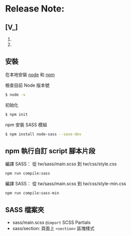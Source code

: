 # Release Note:

## [V_]
1. 
2. 

## 安裝
在本地安裝  [node](http://nodejs.org) 和 [npm](https://npmjs.com)

檢查目前 Node 版本號
```sh
$ node -v
```

初始化
```sh
$ npm init
```

npm 安裝 SASS 模組
```sh
$ npm install node-sass --save-dev
```
## npm 執行自訂 script 腳本片段
編譯 SASS： 從 tw/sass/main.scss 到 tw/css/style.css
```sh
npm run compile:sass
```

編譯 SASS： 從 tw/sass/main.scss 到 tw/css/style-min.css
```sh
npm run compile:sass-min
```
## SASS 檔案夾
- sass/main.scss `@import` SCSS Partials
- sass/section: 頁面上 `<section>` 區塊樣式